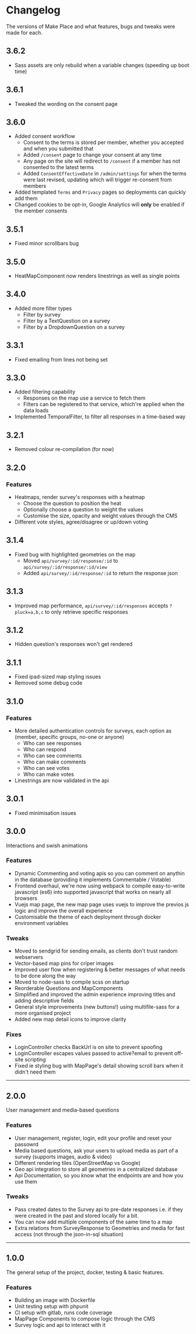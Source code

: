 # Changelog
The versions of Make Place and what features, bugs and tweaks were made for each.

## 3.6.2
- Sass assets are only rebuild when a variable changes (speeding up boot time)

## 3.6.1
- Tweaked the wording on the consent page

## 3.6.0
- Added consent workflow
  - Consent to the terms is stored per member, whether you accepted and when you submitted that
  - Added `/consent` page to change your consent at any time
  - Any page on the site will redirect to `/consent` if a member has not consented to the latest terms
  - Added `ConsentEffectiveDate` in `/admin/settings` for when the terms were last revised, updating which will trigger re-consent from members
- Added templated `Terms` and `Privacy` pages so deployments can quickly add them
- Changed cookies to be opt-in, Google Analytics will **only** be enabled if the member consents

## 3.5.1
- Fixed minor scrollbars bug

## 3.5.0
- HeatMapComponent now renders linestrings as well as single points

## 3.4.0
- Added more filter types
  - Filter by survey
  - Filter by a TextQuestion on a survey
  - Filter by a DropdownQuestion on a survey

## 3.3.1
- Fixed emailing from lines not being set

## 3.3.0
- Added filtering capability
  - Responses on the map use a service to fetch them
  - Filters can be registered to that service, which're applied when the data loads
- Implemented TemporalFilter, to filter all responses in a time-based way

## 3.2.1
- Removed colour re-compilation (for now)

## 3.2.0

### Features
- Heatmaps, render survey's responses with a heatmap
  - Choose the question to position the heat
  - Optionally choose a question to weight the values
  - Customise the size, opacity and weight values through the CMS
- Different vote styles, agree/disagree or up/down voting

## 3.1.4
- Fixed bug with highlighted geometries on the map
  - Moved `api/survey/:id/response/:id` to `api/survey/:id/response/:id/view`
  - Added `api/survey/:id/response/:id` to return the response json

## 3.1.3
- Improved map performance, `api/survey/:id/responses` accepts `?pluck=a,b,c` to only retrieve specific responses

## 3.1.2
- Hidden question's responses won't get rendered

## 3.1.1
- Fixed ipad-sized map styling issues
- Removed some debug code


## 3.1.0

### Features
- More detailed authentication controls for surveys, each option as (member, specific groups, no-one or anyone)
  - Who can see responses
  - Who can respond
  - Who can see comments
  - Who can make comments
  - Who can see votes
  - Who can make votes
- Linestrings are now validated in the api


## 3.0.1
- Fixed minimisation issues


## 3.0.0
Interactions and swish animations

### Features
- Dynamic Commenting and voting apis so you can comment on anythin in the database (providing it implements Commentable / Votable)
- Frontend overhaul, we're now using webpack to compile easy-to-write javascript (es6) into supported javascript that works on nearly all browsers
- Vuejs map page, the new map page uses vuejs to improve the previos js logic and improve the overall experience
- Customisable the theme of each deployment through docker environment variables

### Tweaks
- Moved to sendgrid for sending emails, as clients don't trust random webservers
- Vector-based map pins for criper images
- Improved user flow when registering & better messages of what needs to be done along the way
- Moved to node-sass to compile scss on startup
- Reorderable Questions and MapComponents
- Simplified and improved the admin experience improving titles and adding descriptive fields
- General style improvements (new buttons!) using multifile-sass for a more organised project
- Added new map detail icons to improve clarity

### Fixes
- LoginController checks BackUrl is on site to prevent spoofing
- LoginController escapes values passed to active?email to prevent off-site scripting
- Fixed ie styling bug with MapPage's detail showing scroll bars when it didn't need them


***


## 2.0.0
User management and media-based questions

### Features
- User management, register, login, edit your profile and reset your passowrd
- Media based questions, ask your users to upload media as part of a survey (supports images, audio & video)
- Different rendering tiles (OpenStreetMap vs Google)
- Geo api integration to store all geometries in a centralized database
- Api Documentation, so you know what the endpoints are and how you use them

### Tweaks
- Pass created dates to the Survey api to pre-date responses i.e. if they were created in the past and stored locally for a bit.
- You can now add multiple components of the same time to a map
- Extra relations from SurveyResponse to Geometries and media for fast access (not through the json-in-sql situation)


***


## 1.0.0
The general setup of the project, docker, testing & basic features.

### Features
- Building an image with Dockerfile
- Unit testing setup with phpunit
- CI setup with gitlab, runs code coverage
- MapPage Components to compose logic through the CMS
- Survey logic and api to interact with it

